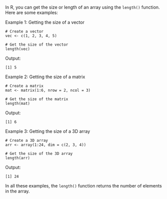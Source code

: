 In R, you can get the size or length of an array using the `length()` function. Here are some examples:

Example 1: Getting the size of a vector

```
# Create a vector
vec <- c(1, 2, 3, 4, 5)

# Get the size of the vector
length(vec)
```

Output:
```
[1] 5
```

Example 2: Getting the size of a matrix

```
# Create a matrix
mat <- matrix(1:6, nrow = 2, ncol = 3)

# Get the size of the matrix
length(mat)
```

Output:
```
[1] 6
```

Example 3: Getting the size of a 3D array

```
# Create a 3D array
arr <- array(1:24, dim = c(2, 3, 4))

# Get the size of the 3D array
length(arr)
```

Output:
```
[1] 24
```

In all these examples, the `length()` function returns the number of elements in the array.